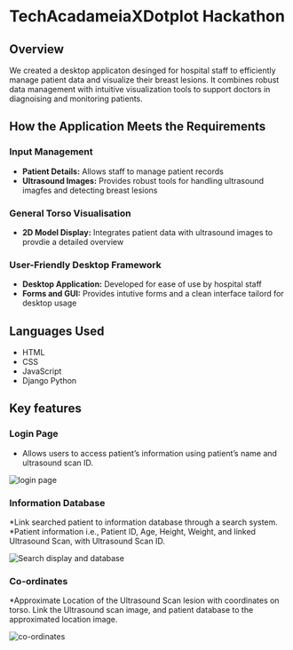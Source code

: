 # TechAcadameiaXDotplot Hackathon

## Overview
We created a desktop applicaton desinged for hospital staff to efficiently manage patient data and visualize their breast lesions. It combines robust data management with intuitive visualization tools to support doctors in diagnoising and monitoring patients.

## How the Application Meets the Requirements

### Input Management
* **Patient Details:** Allows staff to manage patient records
* **Ultrasound Images:** Provides robust tools for handling ultrasound imagfes and detecting breast lesions

### General Torso Visualisation
* **2D Model Display:** Integrates patient data with ultrasound images to provdie a detailed overview

### User-Friendly Desktop Framework
* **Desktop Application:** Developed for ease of use by hospital staff
* **Forms and GUI:** Provides intutive forms and a clean interface tailord for desktop usage

## Languages Used
* HTML
* CSS
* JavaScript
* Django Python

## Key features

### Login Page
* Allows users to access patient’s information using  patient’s name and ultrasound scan ID.
  
![login page](https://github.com/user-attachments/assets/2e491212-de44-435f-9404-a3b41ccd0224)

### Information Database
*Link searched patient to information database through a search system. 
*Patient information i.e., Patient ID, Age, Height, Weight, and linked Ultrasound Scan, with Ultrasound Scan ID. 

![Search   display and database](https://github.com/user-attachments/assets/29dcdabe-6d00-4cf1-a609-b17ffe38a6c5)

### Co-ordinates
*Approximate Location of the  Ultrasound Scan lesion with coordinates  on torso. Link the  Ultrasound scan image, and patient database  to the approximated location image.

![co-ordinates](https://github.com/user-attachments/assets/eb04719e-a6b7-45c7-876c-6607ca60c394)
